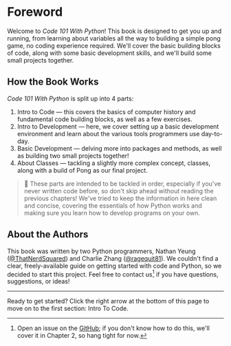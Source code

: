 # Foreword

Welcome to *Code 101 With Python*! This book is designed to get you up and running, from learning about variables all the way to building a simple pong game, no coding experience required. We'll cover the basic building blocks of code, along with some basic development skills, and we'll build some small projects together.

##  How the Book Works
*Code 101 With Python* is split up into 4 parts:
1) Intro to Code — this covers the basics of computer history and fundamental code building blocks, as well as a few exercises.
2) Intro to Development — here, we cover setting up a basic development environment and learn about the various tools programmers use day-to-day.
3) Basic Development — delving more into packages and methods, as well as building two small projects together!
4) About Classes — tackling a slightly more complex concept, classes, along with a build of Pong as our final project.

> 🚀 These parts are intended to be tackled in order, especially if you've never written code before, so don't skip ahead without reading the previous chapters! We've tried to keep the information in here clean and concise, covering the essentials of how Python works and making sure you learn how to develop programs on your own.

## About the Authors
This book was written by two Python programmers, Nathan Yeung ([@ThatNerdSquared](https://github.com/ThatNerdSquared)) and Charlie Zhang ([@ragequit81](https://github.com/ragequit81)). We couldn't find a clear, freely-available guide on getting started with code and Python, so we decided to start this project. Feel free to contact us[^1] if you have questions, suggestions, or ideas!

---

Ready to get started? Click the right arrow at the bottom of this page to move on to the first section: Intro To Code.

[^1]: Open an issue on the [GitHub](https://github.com/lentoapp/code-101-with-python); if you don't know how to do this, we'll cover it in Chapter 2, so hang tight for now.

